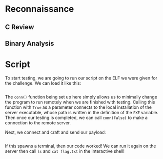 # Reconnaissance
## C Review

## Binary Analysis

# Script
To start testing, we are going to run our script on the ELF we were given for the challenge. We can load it like this:
```{python}

```
The `conn()` function being set up here simply allows us to minimally change the program to run remotely when we are finished with testing. Calling this function with `True` as a parameter connects to the local installation of the server executable, whose path is written in the definition of the `EXE` variable. Then once our testing is completed, we can call `conn(False)` to make a connection to the remote server.

Next, we connect and craft and send our payload:
```{python}

```

If this spawns a terminal, then our code worked! We can run it again on the server then call `ls` and `cat flag.txt` in the interactive shell!